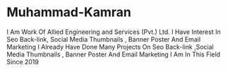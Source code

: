 # Muhammad-Kamran
I Am Work Of Allied Engineering and Services (Pvt.) Ltd. I Have Interest In Seo Back-link, Social Media Thumbnails , Banner Poster  And Email Marketing I Already Have Done Many Projects On Seo Back-link ,Social Media Thumbnails , Banner Poster And Email Marketing I Am In This Field Since 2019 
